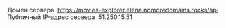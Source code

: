 Домен сервера: https://movies-explorer.elena.nomoredomains.rocks/api <br/>
Публичный IP-адрес сервера: 51.250.15.51

